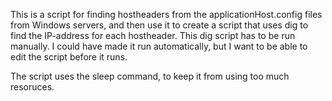 This is a script for finding hostheaders from the applicationHost.config files from Windows servers, and then use it to create a script that uses dig to find the IP-address for each hostheader. This dig script has to be run manually. I could have made it run automatically, but I want to be able to edit the script before it runs.

The script uses the sleep command, to keep it from using too much resoruces. 
